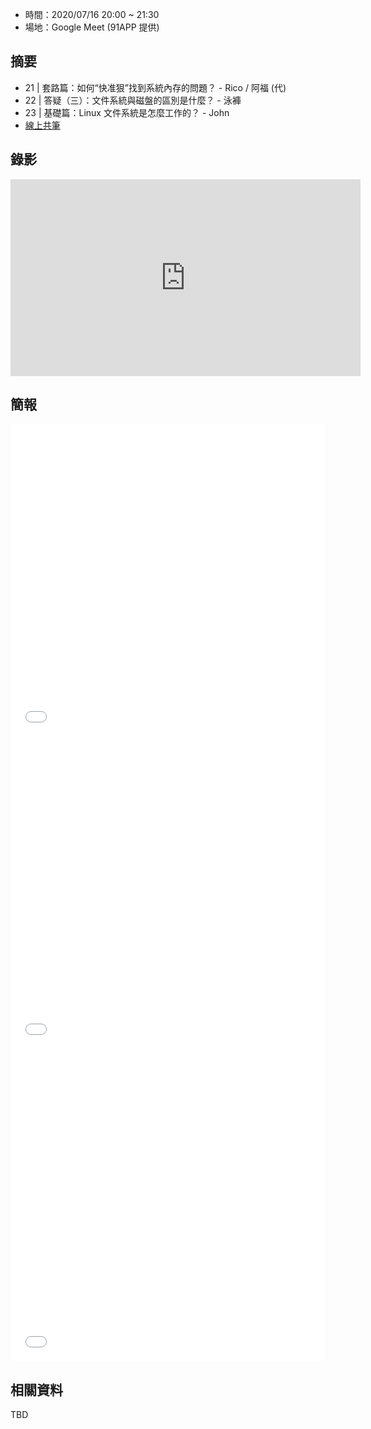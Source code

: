 
* 時間：2020/07/16 20:00 ~ 21:30
* 場地：Google Meet (91APP 提供)

## 摘要

* 21 | 套路篇：如何“快准狠”找到系統內存的問題？ - Rico / 阿福 (代)
* 22 | 答疑（三）：文件系統與磁盤的區別是什麼？ - 泳褲
* 23 | 基礎篇：Linux 文件系統是怎麼工作的？ - John
* [線上共筆](https://hackmd.io/LkRflLj6TRWbxxhzclhdgQ)


## 錄影

<iframe width="560" height="315" src="https://www.youtube.com/embed/pOJH7QNgqNM" frameborder="0" allow="accelerometer; autoplay; encrypted-media; gyroscope; picture-in-picture" allowfullscreen></iframe>

## 簡報

<embed src="/pdf/Linux/21.pdf" type="application/pdf" width="100%" height="500px" />
<embed src="/pdf/Linux/22.pdf" type="application/pdf" width="100%" height="500px" />
<embed src="/pdf/Linux/23.pdf" type="application/pdf" width="100%" height="500px" />


## 相關資料

TBD
